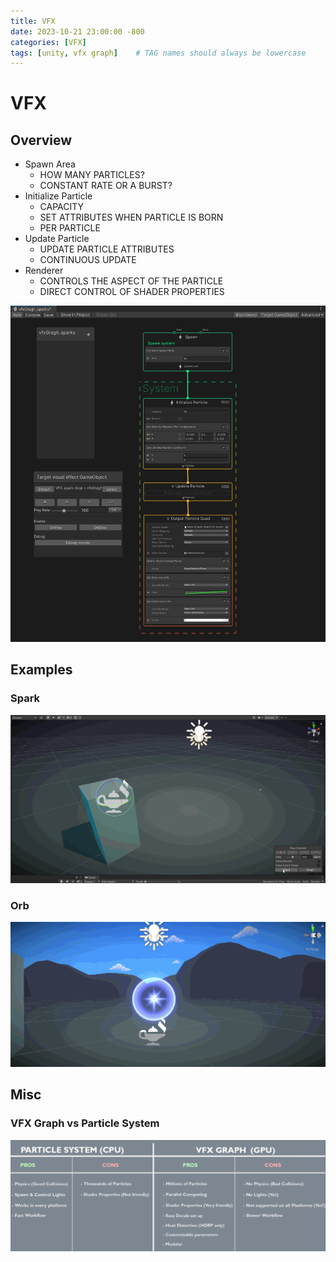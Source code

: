 ```yaml
---
title: VFX
date: 2023-10-21 23:00:00 -800
categories: [VFX]
tags: [unity, vfx graph]    # TAG names should always be lowercase
---
```


# VFX

## Overview

- Spawn Area
  - HOW MANY PARTICLES?
  - CONSTANT RATE OR A BURST?
- Initialize Particle
  - CAPACITY
  - SET ATTRIBUTES WHEN PARTICLE IS BORN
  - PER PARTICLE
- Update Particle
  - UPDATE PARTICLE ATTRIBUTES
  - CONTINUOUS UPDATE
- Renderer
  - CONTROLS THE ASPECT OF THE PARTICLE
  - DIRECT CONTROL OF SHADER PROPERTIES

![](/assets/pic/192250.png)

## Examples

### Spark

![](/assets/pic/spark.gif)

### Orb

![](/assets/pic/Orb.gif)

## Misc

### VFX Graph vs Particle System

![](/assets/pic/182030.png)
